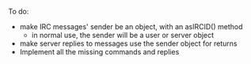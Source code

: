 To do:

* make IRC messages' sender be an object, with an asIRCID() method
  * in normal use, the sender will be a user or server object
* make server replies to messages use the sender object for returns
* Implement all the missing commands and replies
